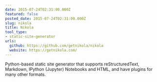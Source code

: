 ```yaml
---
date: 2015-07-24T02:31:00.000Z
featured: false
posted_date: 2015-07-24T02:31:00.000Z
slug: nikola
title: Nikola
tool_type:
- static-site-generator
urls:
  github: https://github.com/getnikola/nikola
  website: https://getnikola.com/
---
```


Python-based static site generator  that supports reStructuredText, Markdown, IPython (Jupyter) Notebooks and HTML, and have plugins for many other formats.




